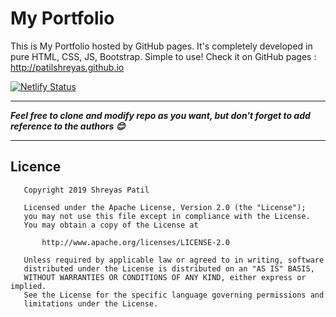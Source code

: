 # My Portfolio
This is My Portfolio hosted by GitHub pages. It's completely developed in pure HTML, CSS, JS, Bootstrap. Simple to use!
Check it on GitHub pages : http://patilshreyas.github.io

[![Netlify Status](https://api.netlify.com/api/v1/badges/6433fffa-3b9a-4e6b-8eee-f0a4a8b86024/deploy-status)](https://app.netlify.com/sites/shreyaspatil/deploys)

---
***Feel free to clone and modify repo as you want, but don't forget to add reference to the authors 😊***

---

## Licence
```
   Copyright 2019 Shreyas Patil

   Licensed under the Apache License, Version 2.0 (the "License");
   you may not use this file except in compliance with the License.
   You may obtain a copy of the License at

       http://www.apache.org/licenses/LICENSE-2.0

   Unless required by applicable law or agreed to in writing, software
   distributed under the License is distributed on an "AS IS" BASIS,
   WITHOUT WARRANTIES OR CONDITIONS OF ANY KIND, either express or implied.
   See the License for the specific language governing permissions and
   limitations under the License.
```
